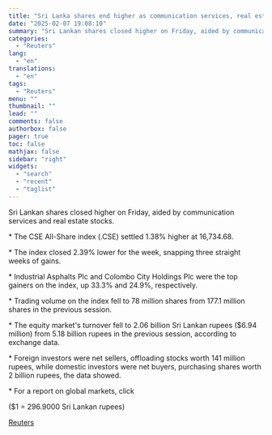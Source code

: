 ```yaml
---
title: "Sri Lanka shares end higher as communication services, real estate gain"
date: "2025-02-07 19:08:10"
summary: "Sri Lankan shares closed higher on Friday, aided by communication services and real estate stocks.* The CSE All-Share index (.CSE) settled 1.38% higher at 16,734.68.* The index closed 2.39% lower for the week, snapping three straight weeks of gains.* Industrial Asphalts Plc and Colombo City Holdings Plc were the top..."
categories:
  - "Reuters"
lang:
  - "en"
translations:
  - "en"
tags:
  - "Reuters"
menu: ""
thumbnail: ""
lead: ""
comments: false
authorbox: false
pager: true
toc: false
mathjax: false
sidebar: "right"
widgets:
  - "search"
  - "recent"
  - "taglist"
---
```


Sri Lankan shares closed higher on Friday, aided by communication services and real estate stocks.

\* The CSE All-Share index (.CSE) settled 1.38% higher at 16,734.68.

\* The index closed 2.39% lower for the week, snapping three straight weeks of gains.

\* Industrial Asphalts Plc and Colombo City Holdings Plc were the top gainers on the index, up 33.3% and 24.9%, respectively.

\* Trading volume on the index fell to 78 million shares from 177.1 million shares in the previous session.

\* The equity market's turnover fell to 2.06 billion Sri Lankan rupees ($6.94 million) from 5.18 billion rupees in the previous session, according to exchange data.

\* Foreign investors were net sellers, offloading stocks worth 141 million rupees, while domestic investors were net buyers, purchasing shares worth 2 billion rupees, the data showed.

\* For a report on global markets, click

($1 = 296.9000 Sri Lankan rupees)

[Reuters](https://www.tradingview.com/news/reuters.com,2025:newsml_L4N3OY0XW:0-sri-lanka-shares-end-higher-as-communication-services-real-estate-gain/)
